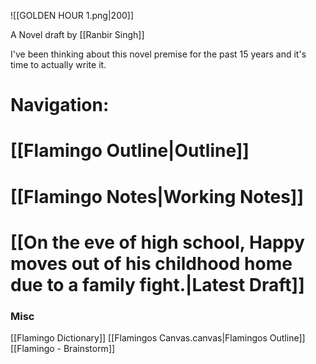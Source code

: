 ![[GOLDEN HOUR 1.png|200]]

A Novel draft by [[Ranbir Singh]]

I've been thinking about this novel premise for the past 15 years and it's time to actually write it. 

# Navigation:
# [[Flamingo Outline|Outline]]

# [[Flamingo Notes|Working Notes]]

# [[On the eve of high school, Happy moves out of his childhood home due to a family fight.|Latest Draft]]

### Misc
[[Flamingo Dictionary]]
[[Flamingos Canvas.canvas|Flamingos Outline]]
[[Flamingo - Brainstorm]]